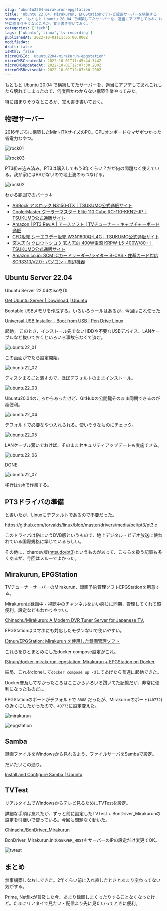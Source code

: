 ```yaml
---
slug: 'ubuntu2204-mirakurun-epgstation'
title: 'Ubuntu 22.04, Mirakurun, EPGStationでテレビ録画サーバーを構築する'
summary: 'もともと Ubuntu 20.04 で構築してたサーバーを、適当にアプデしてあれこれしたら壊れてしまったので、何度目かわからない構築作業やってみた。
特に詰まりそうなところか、覚え書き書いておく。'
categories: ['tech']
tags: ['ubuntu','linux','tv-recording']
publishedAt: 2022-10-01T11:55:00.000Z
modifiedAt: 
draft: false
isHtml: false
microCMSId: 'ubuntu2204-mirakurun-epgstation'
microCMSCreatedAt: 2022-10-01T11:45:44.344Z
microCMSUpdatedAt: 2022-10-01T12:07:30.200Z
microCMSRevisedAt: 2022-10-01T12:07:30.200Z
---
```

もともと Ubuntu 20.04 で構築してたサーバーを、適当にアプデしてあれこれしたら壊れてしまったので、何度目かわからない構築作業やってみた。

特に詰まりそうなところか、覚え書き書いておく。

## 物理サーバー

2016年ごろに構築したMini-ITXサイズのPC。CPUオンボードなマザボつかった省電力なやつ。

![rock01](/assets/rock01.jpg?w=300)

![rock03](/assets/rock03.jpg?w=300)

PT3組み込み済み。PT3は購入してもう8年くらい？だが何の問題なく使えている。我が家にはBSがないので地上波のみつなげる。

![rock02](/assets/rock02.jpg?w=300)


わかる範囲でのパーツ↓

- [ASRock アスロック N3150-ITX｜TSUKUMO公式通販サイト](https://shop.tsukumo.co.jp/goods/4537694200714)
- [CoolerMaster クーラーマスター Elite 110 Cube RC-110-KKN2-JP｜TSUKUMO公式通販サイト](https://shop.tsukumo.co.jp/goods/4719512046746)
- [Amazon | PT3 Rev.A | アースソフト | TVチューナー・キャプチャーボード 通販](https://www.amazon.co.jp/%E3%82%A2%E3%83%BC%E3%82%B9%E3%82%BD%E3%83%95%E3%83%88-PT3-Rev-A/dp/B00857CQAM)
- [CFD販売 シーエフデー販売 W3N1600Q-L4G｜TSUKUMO公式通販サイト](https://shop.tsukumo.co.jp/goods/4988755011242)
- [玄人志向 クロウトシコウ 玄人志向 400W電源 KRPW-L5-400W/80+｜TSUKUMO公式通販サイト](https://shop.tsukumo.co.jp/goods/4988755020602)
- [Amazon.co.jp: SCM ICカードリーダー/ライター B-CAS・住基カード対応 SCR3310/v2.0 : パソコン・周辺機器](https://www.amazon.co.jp/IC%E3%82%AB%E3%83%BC%E3%83%89%E3%83%AA%E3%83%BC%E3%83%80%E3%83%BC%EF%BC%8F%E3%83%A9%E3%82%A4%E3%82%BF%E3%83%BC-B-CAS%E3%83%BB%E4%BD%8F%E5%9F%BA%E3%82%AB%E3%83%BC%E3%83%89%E5%AF%BE%E5%BF%9C-SCR3310-v2-0-%E3%80%90%E7%B0%A1%E6%98%93%E3%83%91%E3%83%83%E3%82%B1%E3%83%BC%E3%82%B8%E5%93%81%E3%80%91/dp/B0085H4YZC)



## Ubuntu Server 22.04

Ubuntu Server 22.04のisoをDL

[Get Ubuntu Server | Download | Ubuntu](https://ubuntu.com/download/server)

Bootable USBメモリを作成する。いろいろツールはあるが、今回はこれ使った

[Universal USB Installer - Boot from USB | Pen Drive Linux](https://www.pendrivelinux.com/universal-usb-installer-easy-as-1-2-3/)

起動。
このとき、インストール先でないHDDや不要なUSBデバイス、LANケーブルなど抜いておくといろいろ事故らなくて済む。

![ubuntu22_01](/assets/ubuntu22_01.png)

この画面がでたら設定開始。

![ubuntu22_02](/assets/ubuntu22_02.png)

ディスクまるごと潰すので、ほぼデフォルトのままインストール。

![ubuntu22_03](/assets/ubuntu22_03.png)

Ubuntu20.04のころからあったけど、GitHubの公開鍵そのまま同期できるのが超便利。

![ubuntu22_04](/assets/ubuntu22_04.png)

デフォルトで必要なやつ入れられる。使いそうなものにチェック。

![ubuntu22_05](/assets/ubuntu22_05.png)

LANケーブル繋いでおけば、そのままセキュリティアップデートも実施できる。

![ubuntu22_06](/assets/ubuntu22_06.png)

DONE

![ubuntu22_07](/assets/ubuntu22_07.png)

移行はsshで作業する。

## PT3ドライバの準備

と書いたが、Linuxにデフォルトであるので不要だった。

https://github.com/torvalds/linux/blob/master/drivers/media/pci/pt3/pt3.c

このドライバは俗にいうDVB版というもので、地上デジタル・ビデオ放送に使われている国際規格に準じているらしい。

その他に、chardev版([mtsudo/pt3](https://github.com/m-tsudo/pt3))というものがあって、こちらを扱う記事も多くあるが、今回はスルーでよかった。

## Mirakurun, EPGStation

TVチューナーサーバーのMirakurun、録画予約管理ソフトEPGStationを用意する。

Mirakurunは録画中・視聴中のチャンネルをいい感じに同期、管理してくれて超便利。設定などもわかりやすい。

[Chinachu/Mirakurun: A Modern DVR Tuner Server for Japanese TV.](https://github.com/Chinachu/Mirakurun)

EPGStationはスマホにも対応したモダンなUIで使いやすい。

[l3tnun/EPGStation: Mirakurun を使用した録画管理ソフト](https://github.com/l3tnun/EPGStation)



これらをひとまとめにしたdocker compose設定がこれ。

[l3tnun/docker-mirakurun-epgstation: Mirakurun + EPGStation on Docker](https://github.com/l3tnun/docker-mirakurun-epgstation)

結局、これをcloneして`docker compose up -d`してあげたら普通に起動できた。

Docker普及してなかったころはここからいろいろ躓いてた記憶だが、非常に便利になったものだ。。

EPGStationのポートがデフォルトで `8888` だったが、Mirakurunのポート(`40772`)の近くにしたかったので、`40773`に設定変えた。

![mirakurun](/assets/mirakurun.png)

![epgstation](/assets/epgstation.png)

## Samba

録画ファイルをWindowsから見れるよう、ファイルサーバをSambaで設定。

だいたいこの通り。

[Install and Configure Samba | Ubuntu](https://ubuntu.com/tutorials/install-and-configure-samba#1-overview)

## TVTest

リアルタイムでWindowsからテレビ見るためにTVTestを設定。

詳細な手順は忘れたが、ずっと前に設定したTVTest + BonDriver_Mirakurunの設定を引継いで使っている。今回も問題なく動いた。

[Chinachu/BonDriver\_Mirakurun](https://github.com/Chinachu/BonDriver_Mirakurun)

BonDriver_Mirakurun.iniの`SERVER_HOST`をサーバーのIPの設定だけ変更でOK。

![tvtest](/assets/tvtest.png)

## まとめ

無事構築しなおしできた。2年くらい前に入れ直したときとあまり変わってない気がする。

Prime, Netflixが普及した今、あまり録画しまくったりすることなくなったけど。たまにリアタイで見たい・配信より先に見たいってときに便利。
    